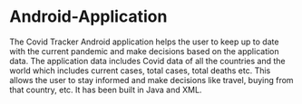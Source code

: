 # Android-Application
The Covid Tracker Android application helps the user to keep up to date with the current pandemic and make decisions based on the application data.  The application data includes Covid data of all the countries and the world which includes current cases, total cases, total deaths etc. This allows the user to stay informed and make decisions like travel, buying from that country, etc. It has been built in Java and XML.